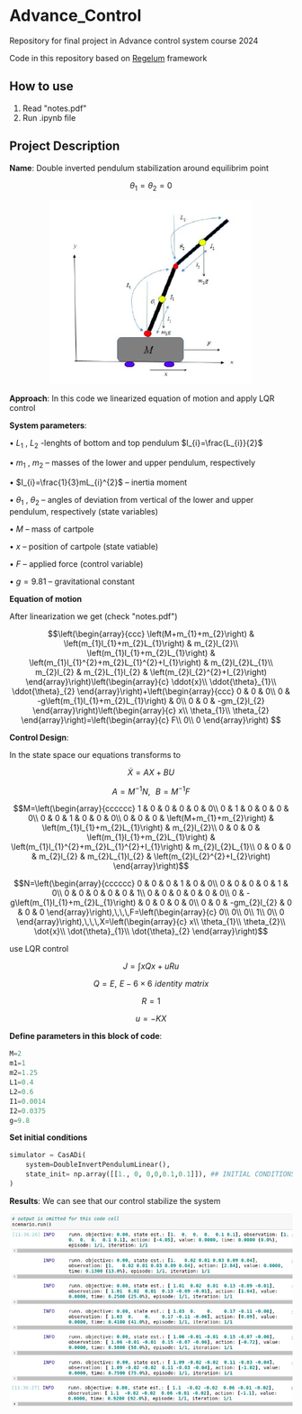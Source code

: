 # Advance_Control
Repository for final project in Advance control system course 2024

Code in this repository based on [Regelum](https://regelum.aidynamic.io/) framework

## How to use
1. Read "notes.pdf"
2. Run .ipynb file

## Project Description
**Name**: Double inverted pendulum stabilization around equilibrim point 
```math
 \theta_1 = \theta_2 = 0
```

<p align="center">
  <img src="https://github.com/Smetankin927/Advance_Control/blob/main/pendulum.png">
</p>

**Approach**:
In this code we linearized equation of motion and apply LQR control

**System parameters**:

• $L_{1}$ , $L_{2}$ -lenghts of bottom and top pendulum $l_{i}=\frac{L_{i}}{2}$

• $m_{1}$ , $m_{2}$ – masses of the lower and upper pendulum, respectively

• $I_{i}=\frac{1}{3}mL_{i}^{2}$ – inertia moment

• $\theta_{1}$ , $\theta_{2}$ – angles of deviation from vertical of the lower and upper pendulum, respectively (state variables)

• $M$ – mass of cartpole

• $x$ – position of cartpole (state vatiable)

• $F$ – applied force (control variable)

• $g=9.81$ – gravitational constant

**Equation of motion**

After linearization we get (check "notes.pdf")


```math
\left(\begin{array}{ccc}
\left(M+m_{1}+m_{2}\right) & \left(m_{1}l_{1}+m_{2}L_{1}\right) & m_{2}l_{2}\\
\left(m_{1}l_{1}+m_{2}L_{1}\right) & \left(m_{1}l_{1}^{2}+m_{2}L_{1}^{2}+I_{1}\right) & m_{2}l_{2}L_{1}\\
m_{2}l_{2} & m_{2}L_{1}l_{2} & \left(m_{2}l_{2}^{2}+I_{2}\right)
\end{array}\right)\left(\begin{array}{c}
\ddot{x}\\
\ddot{\theta}_{1}\\
\ddot{\theta}_{2}
\end{array}\right)+\left(\begin{array}{ccc}
0 & 0 & 0\\
0 & -g\left(m_{1}l_{1}+m_{2}L_{1}\right) & 0\\
0 & 0 & -gm_{2}l_{2}
\end{array}\right)\left(\begin{array}{c}
x\\
\theta_{1}\\
\theta_{2}
\end{array}\right)=\left(\begin{array}{c}
F\\
0\\
0
\end{array}\right)

```
**Control Design**:

In the state space our equations transforms to

```math
\dot{X}=AX+BU
```
```math
A=M^{-1}N,\,\,\,\,B=M^{-1}F
```
```math
M=\left(\begin{array}{cccccc}
1 & 0 & 0 & 0 & 0 & 0\\
0 & 1 & 0 & 0 & 0 & 0\\
0 & 0 & 1 & 0 & 0 & 0\\
0 & 0 & 0 & \left(M+m_{1}+m_{2}\right) & \left(m_{1}l_{1}+m_{2}L_{1}\right) & m_{2}l_{2}\\
0 & 0 & 0 & \left(m_{1}l_{1}+m_{2}L_{1}\right) & \left(m_{1}l_{1}^{2}+m_{2}L_{1}^{2}+I_{1}\right) & m_{2}l_{2}L_{1}\\
0 & 0 & 0 & m_{2}l_{2} & m_{2}L_{1}l_{2} & \left(m_{2}l_{2}^{2}+I_{2}\right)
\end{array}\right)
```
```math
N=\left(\begin{array}{cccccc}
0 & 0 & 0 & 1 & 0 & 0\\
0 & 0 & 0 & 0 & 1 & 0\\
0 & 0 & 0 & 0 & 0 & 1\\
0 & 0 & 0 & 0 & 0 & 0\\
0 & -g\left(m_{1}l_{1}+m_{2}L_{1}\right) & 0 & 0 & 0 & 0\\
0 & 0 & -gm_{2}l_{2} & 0 & 0 & 0
\end{array}\right),\,\,\,F=\left(\begin{array}{c}
0\\
0\\
0\\
1\\
0\\
0
\end{array}\right),\,\,\,X=\left(\begin{array}{c}
x\\
\theta_{1}\\
\theta_{2}\\
\dot{x}\\
\dot{\theta}_{1}\\
\dot{\theta}_{2}
\end{array}\right)
```

use LQR control

```math
J=\int xQx+uRu
```
```math
Q=E,\,\,E-6\times6\,\,identity\,\,matrix
```

```math
R=1
```
```math
u=-KX
```


**Define parameters in this block of code**:

```python
M=2
m1=1
m2=1.25
L1=0.4
L2=0.6
I1=0.0014
I2=0.0375
g=9.8
```

**Set initial conditions**
```python
simulator = CasADi(
    system=DoubleInvertPendulumLinear(),
    state_init= np.array([[1., 0, 0,0,0.1,0.1]]), ## INITIAL CONDITIONS [x, theta1, theta2, x_dot, theta1_dot, theta2_dot]
)
```

**Results**:
We can see that our control stabilize the system

<p align="center">
  <img src="https://github.com/Smetankin927/Advance_Control/blob/main/res_of_simulation.png">
</p>
